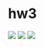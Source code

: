 # hw3
![](https://docs.google.com/forms/d/1cYuC-FCN3MAatUm8SLiZwBK8qMSLFuCbw2aV0ItjpN0/edit)
![](https://docs.google.com/spreadsheets/d/1nT87O1yLpnQ0JW4vnqADf_K8ZYMbazlINzEGfn_FYSU/edit#gid=351181556)
![](https://docs.google.com/forms/d/1cYuC-FCN3MAatUm8SLiZwBK8qMSLFuCbw2aV0ItjpN0/edit#responses)
